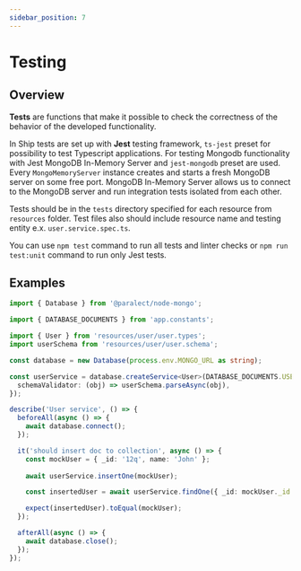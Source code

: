 ```yaml
---
sidebar_position: 7
---
```


# Testing

## Overview

**Tests** are functions that make it possible to check the correctness of the behavior of the developed functionality.

In Ship tests are set up with **Jest** testing framework, `ts-jest` preset for possibility to test Typescript applications. For testing Mongodb functionality with Jest MongoDB In-Memory Server and `jest-mongodb` preset are used. Every `MongoMemoryServer` instance creates and starts a fresh MongoDB server on some free port. MongoDB In-Memory Server allows us to connect to the MongoDB server and run integration tests isolated from each other.

Tests should be in the `tests` directory specified for each resource from `resources` folder. Test files also should include resource name and testing entity e.x. `user.service.spec.ts`.

You can use `npm test` command to run all tests and linter checks or `npm run test:unit` command to run only Jest tests.

## Examples

```typescript
import { Database } from '@paralect/node-mongo';

import { DATABASE_DOCUMENTS } from 'app.constants';

import { User } from 'resources/user/user.types';
import userSchema from 'resources/user/user.schema';

const database = new Database(process.env.MONGO_URL as string);

const userService = database.createService<User>(DATABASE_DOCUMENTS.USERS, {
  schemaValidator: (obj) => userSchema.parseAsync(obj),
});

describe('User service', () => {
  beforeAll(async () => {
    await database.connect();
  });

  it('should insert doc to collection', async () => {
    const mockUser = { _id: '12q', name: 'John' };
    
    await userService.insertOne(mockUser);

    const insertedUser = await userService.findOne({ _id: mockUser._id });

    expect(insertedUser).toEqual(mockUser);
  });

  afterAll(async () => {
    await database.close();
  });
});
```
